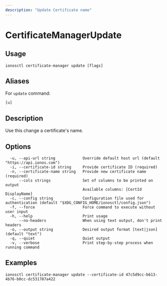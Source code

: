 ```yaml
---
description: "Update Certificate name"
---
```


# CertificateManagerUpdate

## Usage

```text
ionosctl certificate-manager update [flags]
```

## Aliases

For `update` command:

```text
[u]
```

## Description

Use this change a certificate's name.

## Options

```text
  -u, --api-url string            Override default host url (default "https://api.ionos.com")
  -i, --certificate-id string     Provide certificate ID (required)
  -n, --certificate-name string   Provide new certificate name (required)
      --cols strings              Set of columns to be printed on output 
                                  Available columns: [CertId DisplayName]
  -c, --config string             Configuration file used for authentication (default "$XDG_CONFIG_HOME/ionosctl/config.json")
  -f, --force                     Force command to execute without user input
  -h, --help                      Print usage
      --no-headers                When using text output, don't print headers
  -o, --output string             Desired output format [text|json] (default "text")
  -q, --quiet                     Quiet output
  -v, --verbose                   Print step-by-step process when running command
```

## Examples

```text
ionosctl certificate-manager update --certificate-id 47c5d9cc-b613-4b76-b0cc-dc531787a422
```

